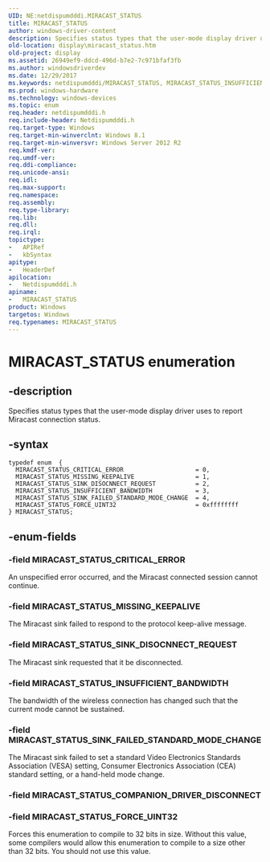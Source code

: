 ```yaml
---
UID: NE:netdispumdddi.MIRACAST_STATUS
title: MIRACAST_STATUS
author: windows-driver-content
description: Specifies status types that the user-mode display driver uses to report Miracast connection status.
old-location: display\miracast_status.htm
old-project: display
ms.assetid: 26949ef9-ddcd-496d-b7e2-7c971bfaf3fb
ms.author: windowsdriverdev
ms.date: 12/29/2017
ms.keywords: netdispumdddi/MIRACAST_STATUS, MIRACAST_STATUS_INSUFFICIENT_BANDWIDTH, MIRACAST_STATUS_SINK_FAILED_STANDARD_MODE_CHANGE, netdispumdddi/MIRACAST_STATUS_FORCE_UINT32, display.miracast_status, MIRACAST_STATUS_SINK_DISOCNNECT_REQUEST, netdispumdddi/MIRACAST_STATUS_SINK_DISOCNNECT_REQUEST, MIRACAST_STATUS, netdispumdddi/MIRACAST_STATUS_MISSING_KEEPALIVE, netdispumdddi/MIRACAST_STATUS_SINK_FAILED_STANDARD_MODE_CHANGE, netdispumdddi/MIRACAST_STATUS_CRITICAL_ERROR, MIRACAST_STATUS_MISSING_KEEPALIVE, MIRACAST_STATUS enumeration [Display Devices], MIRACAST_STATUS_FORCE_UINT32, netdispumdddi/MIRACAST_STATUS_INSUFFICIENT_BANDWIDTH, MIRACAST_STATUS_CRITICAL_ERROR
ms.prod: windows-hardware
ms.technology: windows-devices
ms.topic: enum
req.header: netdispumdddi.h
req.include-header: Netdispumdddi.h
req.target-type: Windows
req.target-min-winverclnt: Windows 8.1
req.target-min-winversvr: Windows Server 2012 R2
req.kmdf-ver: 
req.umdf-ver: 
req.ddi-compliance: 
req.unicode-ansi: 
req.idl: 
req.max-support: 
req.namespace: 
req.assembly: 
req.type-library: 
req.lib: 
req.dll: 
req.irql: 
topictype:
-	APIRef
-	kbSyntax
apitype:
-	HeaderDef
apilocation:
-	Netdispumdddi.h
apiname:
-	MIRACAST_STATUS
product: Windows
targetos: Windows
req.typenames: MIRACAST_STATUS
---
```


# MIRACAST_STATUS enumeration


## -description


Specifies status types  that the user-mode display driver uses to report Miracast connection status.


## -syntax


````
typedef enum  { 
  MIRACAST_STATUS_CRITICAL_ERROR                    = 0,
  MIRACAST_STATUS_MISSING_KEEPALIVE                 = 1,
  MIRACAST_STATUS_SINK_DISOCNNECT_REQUEST           = 2,
  MIRACAST_STATUS_INSUFFICIENT_BANDWIDTH            = 3,
  MIRACAST_STATUS_SINK_FAILED_STANDARD_MODE_CHANGE  = 4,
  MIRACAST_STATUS_FORCE_UINT32                      = 0xffffffff
} MIRACAST_STATUS;
````


## -enum-fields




### -field MIRACAST_STATUS_CRITICAL_ERROR

An unspecified error occurred, and the Miracast connected session cannot continue.


### -field MIRACAST_STATUS_MISSING_KEEPALIVE

The Miracast sink failed to respond to the protocol keep-alive message.


### -field MIRACAST_STATUS_SINK_DISOCNNECT_REQUEST

The Miracast sink requested that it be disconnected.


### -field MIRACAST_STATUS_INSUFFICIENT_BANDWIDTH

The bandwidth of the wireless connection has changed such that the current mode cannot be sustained.


### -field MIRACAST_STATUS_SINK_FAILED_STANDARD_MODE_CHANGE

The Miracast sink failed to set a standard Video Electronics Standards Association (VESA) setting, Consumer Electronics Association (CEA) standard setting, or a hand-held mode change.


### -field MIRACAST_STATUS_COMPANION_DRIVER_DISCONNECT



### -field MIRACAST_STATUS_FORCE_UINT32

Forces this enumeration to compile to 32 bits in size. Without this value, some compilers would allow this enumeration to compile to a size other than 32 bits. You should not use this value.

